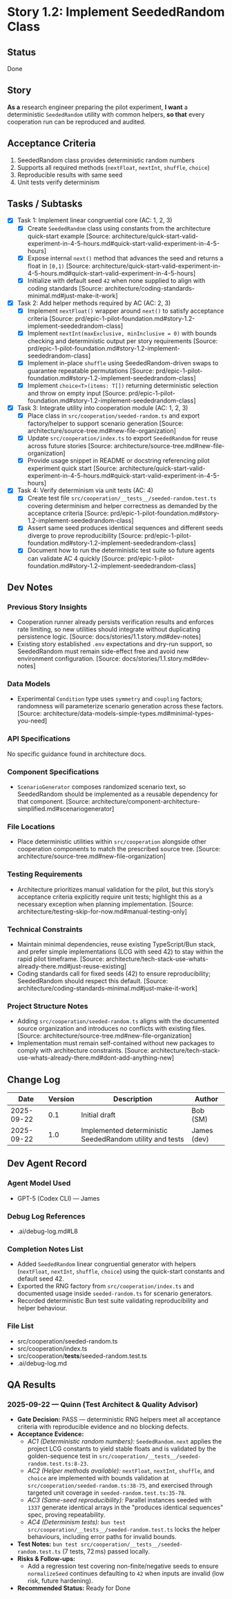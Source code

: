 # Story 1.2: Implement SeededRandom Class

## Status
Done

## Story
**As a** research engineer preparing the pilot experiment,
**I want** a deterministic `SeededRandom` utility with common helpers,
**so that** every cooperation run can be reproduced and audited.

## Acceptance Criteria
1. SeededRandom class provides deterministic random numbers
2. Supports all required methods (`nextFloat`, `nextInt`, `shuffle`, `choice`)
3. Reproducible results with same seed
4. Unit tests verify determinism

## Tasks / Subtasks
- [x] Task 1: Implement linear congruential core (AC: 1, 2, 3)
  - [x] Create `SeededRandom` class using constants from the architecture quick-start example [Source: architecture/quick-start-valid-experiment-in-4-5-hours.md#quick-start-valid-experiment-in-4-5-hours]
  - [x] Expose internal `next()` method that advances the seed and returns a float in `[0,1)` [Source: architecture/quick-start-valid-experiment-in-4-5-hours.md#quick-start-valid-experiment-in-4-5-hours]
  - [x] Initialize with default seed `42` when none supplied to align with coding standards [Source: architecture/coding-standards-minimal.md#just-make-it-work]
- [x] Task 2: Add helper methods required by AC (AC: 2, 3)
  - [x] Implement `nextFloat()` wrapper around `next()` to satisfy acceptance criteria [Source: prd/epic-1-pilot-foundation.md#story-1.2-implement-seededrandom-class]
  - [x] Implement `nextInt(maxExclusive, minInclusive = 0)` with bounds checking and deterministic output per story requirements [Source: prd/epic-1-pilot-foundation.md#story-1.2-implement-seededrandom-class]
  - [x] Implement in-place `shuffle` using SeededRandom-driven swaps to guarantee repeatable permutations [Source: prd/epic-1-pilot-foundation.md#story-1.2-implement-seededrandom-class]
  - [x] Implement `choice<T>(items: T[])` returning deterministic selection and throw on empty input [Source: prd/epic-1-pilot-foundation.md#story-1.2-implement-seededrandom-class]
- [x] Task 3: Integrate utility into cooperation module (AC: 1, 2, 3)
  - [x] Place class in `src/cooperation/seeded-random.ts` and export factory/helper to support scenario generation [Source: architecture/source-tree.md#new-file-organization]
  - [x] Update `src/cooperation/index.ts` to export `SeededRandom` for reuse across future stories [Source: architecture/source-tree.md#new-file-organization]
  - [x] Provide usage snippet in README or docstring referencing pilot experiment quick start [Source: architecture/quick-start-valid-experiment-in-4-5-hours.md#quick-start-valid-experiment-in-4-5-hours]
- [x] Task 4: Verify determinism via unit tests (AC: 4)
  - [x] Create test file `src/cooperation/__tests__/seeded-random.test.ts` covering determinism and helper correctness as demanded by the acceptance criteria [Source: prd/epic-1-pilot-foundation.md#story-1.2-implement-seededrandom-class]
  - [x] Assert same seed produces identical sequences and different seeds diverge to prove reproducibility [Source: prd/epic-1-pilot-foundation.md#story-1.2-implement-seededrandom-class]
  - [x] Document how to run the deterministic test suite so future agents can validate AC 4 quickly [Source: prd/epic-1-pilot-foundation.md#story-1.2-implement-seededrandom-class]

## Dev Notes

### Previous Story Insights
- Cooperation runner already persists verification results and enforces rate limiting, so new utilities should integrate without duplicating persistence logic. [Source: docs/stories/1.1.story.md#dev-notes]
- Existing story established `.env` expectations and dry-run support, so SeededRandom must remain side-effect free and avoid new environment configuration. [Source: docs/stories/1.1.story.md#dev-notes]

### Data Models
- Experimental `Condition` type uses `symmetry` and `coupling` factors; randomness will parameterize scenario generation across these factors. [Source: architecture/data-models-simple-types.md#minimal-types-you-need]

### API Specifications
No specific guidance found in architecture docs.

### Component Specifications
- `ScenarioGenerator` composes randomized scenario text, so SeededRandom should be implemented as a reusable dependency for that component. [Source: architecture/component-architecture-simplified.md#scenariogenerator]

### File Locations
- Place deterministic utilities within `src/cooperation` alongside other cooperation components to match the prescribed source tree. [Source: architecture/source-tree.md#new-file-organization]

### Testing Requirements
- Architecture prioritizes manual validation for the pilot, but this story’s acceptance criteria explicitly require unit tests; highlight this as a necessary exception when planning implementation. [Source: architecture/testing-skip-for-now.md#manual-testing-only]

### Technical Constraints
- Maintain minimal dependencies, reuse existing TypeScript/Bun stack, and prefer simple implementations (LCG with seed 42) to stay within the rapid pilot timeframe. [Source: architecture/tech-stack-use-whats-already-there.md#just-reuse-existing]
- Coding standards call for fixed seeds (42) to ensure reproducibility; SeededRandom should respect this default. [Source: architecture/coding-standards-minimal.md#just-make-it-work]

### Project Structure Notes
- Adding `src/cooperation/seeded-random.ts` aligns with the documented source organization and introduces no conflicts with existing files. [Source: architecture/source-tree.md#new-file-organization]
- Implementation must remain self-contained without new packages to comply with architecture constraints. [Source: architecture/tech-stack-use-whats-already-there.md#dont-add-anything-new]

## Change Log
| Date | Version | Description | Author |
|------|---------|-------------|--------|
| 2025-09-22 | 0.1 | Initial draft | Bob (SM) |
| 2025-09-22 | 1.0 | Implemented deterministic SeededRandom utility and tests | James (dev) |

## Dev Agent Record

### Agent Model Used

- GPT-5 (Codex CLI) — James

### Debug Log References

- .ai/debug-log.md#L8

### Completion Notes List

- Added `SeededRandom` linear congruential generator with helpers (`nextFloat`, `nextInt`, `shuffle`, `choice`) using the quick-start constants and default seed 42.
- Exported the RNG factory from `src/cooperation/index.ts` and documented usage inside `seeded-random.ts` for scenario generators.
- Recorded deterministic Bun test suite validating reproducibility and helper behaviour.

### File List

- src/cooperation/seeded-random.ts
- src/cooperation/index.ts
- src/cooperation/__tests__/seeded-random.test.ts
- .ai/debug-log.md

## QA Results

### 2025-09-22 — Quinn (Test Architect & Quality Advisor)
- **Gate Decision:** PASS — deterministic RNG helpers meet all acceptance criteria with reproducible evidence and no blocking defects.
- **Acceptance Evidence:**
  - *AC1 (Deterministic random numbers):* `SeededRandom.next` applies the project LCG constants to yield stable floats and is validated by the golden-sequence test in `src/cooperation/__tests__/seeded-random.test.ts:8-23`.
  - *AC2 (Helper methods available):* `nextFloat`, `nextInt`, `shuffle`, and `choice` are implemented with bounds validation at `src/cooperation/seeded-random.ts:38-75`, and exercised through targeted unit coverage in `seeded-random.test.ts:35-78`.
  - *AC3 (Same-seed reproducibility):* Parallel instances seeded with `1337` generate identical arrays in the "produces identical sequences" spec, proving repeatability.
  - *AC4 (Determinism tests):* `bun test src/cooperation/__tests__/seeded-random.test.ts` locks the helper behaviours, including error paths for invalid bounds.
- **Test Notes:** `bun test src/cooperation/__tests__/seeded-random.test.ts` (7 tests, 72 ms) passed locally.
- **Risks & Follow-ups:**
  - Add a regression test covering non-finite/negative seeds to ensure `normalizeSeed` continues defaulting to `42` when inputs are invalid (low risk, future hardening).
- **Recommended Status:** Ready for Done
